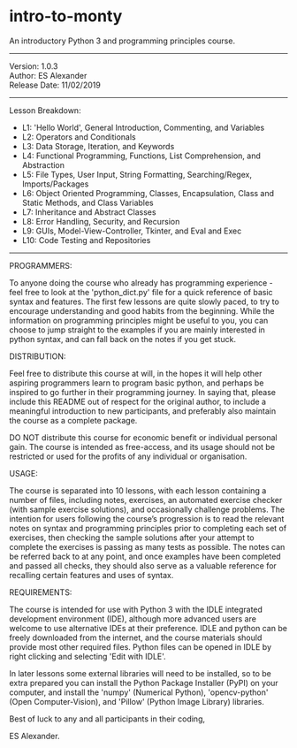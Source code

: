 # intro-to-monty
An introductory Python 3 and programming principles course.

_________________________________
 Version: 1.0.3                 
 Author: ES Alexander         
 Release Date: 11/02/2019
_________________________________

Lesson Breakdown:

 - L1: 'Hello World', General Introduction, Commenting, and Variables
 - L2: Operators and Conditionals
 - L3: Data Storage, Iteration, and Keywords
 - L4: Functional Programming, Functions, List Comprehension, and Abstraction
 - L5: File Types, User Input, String Formatting, Searching/Regex, Imports/Packages
 - L6: Object Oriented Programming, Classes, Encapsulation, Class and Static Methods, and Class Variables
 - L7: Inheritance and Abstract Classes
 - L8: Error Handling, Security, and Recursion
 - L9: GUIs, Model-View-Controller, Tkinter, and Eval and Exec
 - L10: Code Testing and Repositories

---------------------------------

PROGRAMMERS:

To anyone doing the course who already has programming experience - feel free to look at the 'python_dict.py' file for a quick reference of basic syntax and features. The first few lessons are quite slowly paced, to try to encourage understanding and good habits from the beginning. While the information on programming principles might be useful to you, you can choose to jump straight to the examples if you are mainly interested in python syntax, and can fall back on the notes if you get stuck.


DISTRIBUTION:

Feel free to distribute this course at will, in the hopes it will help other aspiring programmers learn to program basic python, and perhaps be inspired to go further in their programming journey. In saying that, please include this README out of respect for the original author, to include a meaningful introduction to new participants, and preferably also maintain the course as a complete package. 

DO NOT distribute this course for economic benefit or individual personal gain. The course is intended as free-access, and its usage should not be restricted or used for the profits of any individual or organisation.


USAGE:

The course is separated into 10 lessons, with each lesson containing a number of files, including notes, exercises, an automated exercise checker (with sample exercise solutions), and occasionally challenge problems. The intention for users following the course’s progression is to read the relevant notes on syntax and programming principles prior to completing each set of exercises, then checking the sample solutions after your attempt to complete the exercises is passing as many tests as possible. The notes can be referred back to at any point, and once examples have been completed and passed all checks, they should also serve as a valuable reference for recalling certain features and uses of syntax.


REQUIREMENTS:

The course is intended for use with Python 3 with the IDLE integrated development environment (IDE), although more advanced users are welcome to use alternative IDEs at their preference. IDLE and python can be freely downloaded from the internet, and the course materials should provide most other required files. Python files can be opened in IDLE by right clicking and selecting 'Edit with IDLE'.

In later lessons some external libraries will need to be installed, so to be extra prepared you can install the Python Package Installer (PyPI) on your computer, and install the 'numpy' (Numerical Python), 'opencv-python' (Open Computer-Vision), and 'Pillow' (Python Image Library) libraries.


Best of luck to any and all participants in their coding,

ES Alexander.
